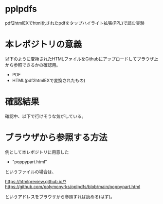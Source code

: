 # pplpdfs
pdf2htmlEXでhtml化されたpdfをタップハイライト拡張(PPL)で読む実験

# 本レポジトリの意義
以下のように変換されたHTMLファイルをGithubにアップロードしてブラウザ上から参照できるかの確認用。

* PDF  
* HTML(pdf2htmlEXで変換されたもの)  

# 確認結果
確認中、以下で行けそうな気がしている。

# ブラウザから参照する方法
例として本レポジトリに用意した

* "poppypart.html"

というファイルの場合は、

https://htmlpreview.github.io/?https://github.com/polymonyrks/pplpdfs/blob/main/poppypart.html

というアドレスをブラウザから参照すれば読める(はず)。
